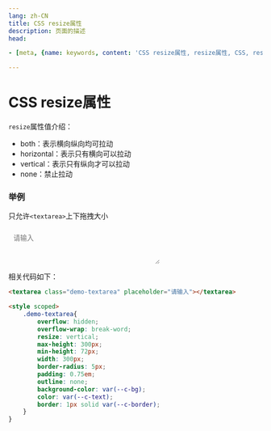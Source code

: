 ```yaml
---
lang: zh-CN  
title: CSS resize属性
description: 页面的描述  
head:

- [meta, {name: keywords, content: 'CSS resize属性, resize属性, CSS, resize'}]

---
```


# CSS resize属性

`resize`属性值介绍：

- both：表示横向纵向均可拉动  
- horizontal：表示只有横向可以拉动  
- vertical：表示只有纵向才可以拉动  
- none：禁止拉动  

### 举例

只允许`<textarea>`上下拖拽大小

<textarea class="demo-textarea" placeholder="请输入"></textarea>

相关代码如下：

```html {7}
<textarea class="demo-textarea" placeholder="请输入"></textarea>

<style scoped>
    .demo-textarea{
        overflow: hidden;
        overflow-wrap: break-word; 
        resize: vertical;
        max-height: 300px;
        min-height: 72px;
        width: 300px;
        border-radius: 5px;
        padding: 0.75em;
        outline: none;
        background-color: var(--c-bg);
        color: var(--c-text);
        border: 1px solid var(--c-border);
    }
}
```

<style scoped>

.demo-textarea{
    overflow: hidden;
    overflow-wrap: break-word; 
    resize: vertical;
    max-height: 200px;
    min-height: 72px;
    width: 300px;
    border-radius: 5px;
    padding: 0.75em;
    outline: none;
    background-color: var(--c-bg);
    color: var(--c-text);
    border: 1px solid var(--c-border);
}

</style>

<Comment></Comment>
